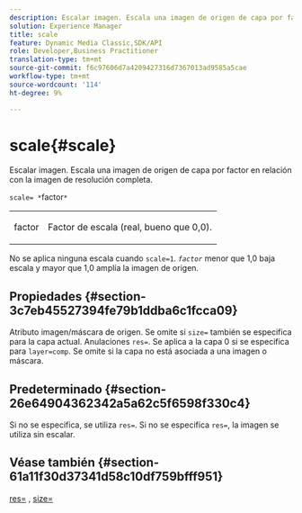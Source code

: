 ```yaml
---
description: Escalar imagen. Escala una imagen de origen de capa por factor en relación con la imagen de resolución completa.
solution: Experience Manager
title: scale
feature: Dynamic Media Classic,SDK/API
role: Developer,Business Practitioner
translation-type: tm+mt
source-git-commit: f6c97606d7a4209427316d7367013ad9585a5cae
workflow-type: tm+mt
source-wordcount: '114'
ht-degree: 9%

---
```



# scale{#scale}

Escalar imagen. Escala una imagen de origen de capa por factor en relación con la imagen de resolución completa.

`scale= *`factor`*`

<table id="simpletable_AC596A87494A4213A7D1C76612E8F2FD"> 
 <tr class="strow"> 
  <td class="stentry"> <p><span class="varname"> factor</span> </p> </td> 
  <td class="stentry"> <p>Factor de escala (real, bueno que 0,0). </p></td> 
 </tr> 
</table>

No se aplica ninguna escala cuando `scale=1`. *`factor`* menor que 1,0 baja escala y mayor que 1,0 amplía la imagen de origen.

## Propiedades {#section-3c7eb45527394fe79b1ddba6c1fcca09}

Atributo imagen/máscara de origen. Se omite si `size=` también se especifica para la capa actual. Anulaciones `res=`. Se aplica a la capa 0 si se especifica para `layer=comp`. Se omite si la capa no está asociada a una imagen o máscara.

## Predeterminado {#section-26e64904362342a5a62c5f6598f330c4}

Si no se especifica, se utiliza `res=`. Si no se especifica `res=`, la imagen se utiliza sin escalar.

## Véase también {#section-61a11f30d37341d58c10df759bfff951}

[res=](../../../../../is-api/http-ref/image-serving-api-ref/c-http-protocol-reference/c-command-reference/r-res.md#reference-3d6fe416801148dea0f786f2b5169e55) ,  [size=](../../../../../is-api/http-ref/image-serving-api-ref/c-http-protocol-reference/c-data-types/r-size.md#reference-04d383f32c7b4003bed9978cb854747b)
